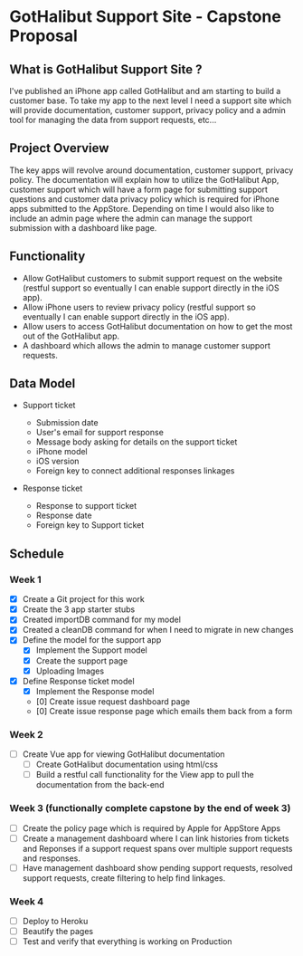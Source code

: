 # GotHalibut Support Site - Capstone Proposal

## What is GotHalibut Support Site ?
I've published an iPhone app called GotHalibut and am starting to build a customer base. To take my app to the next level I need a support site which will provide documentation, customer support, privacy policy and a admin tool for managing the data from support requests, etc... 

## Project Overview
The key apps will revolve around documentation, customer support, privacy policy. The documentation will explain how to utilize the GotHalibut App, customer support which will have a form page for submitting support questions and customer data privacy policy which is required for iPhone apps submitted to the AppStore. Depending on time I would also like to include an admin page where the admin can manage the support submission with a dashboard like page.

## Functionality
- Allow GotHalibut customers to submit support request on the website (restful support so eventually I can enable support directly in the iOS app).
- Allow iPhone users to review privacy policy (restful support so eventually I can enable support directly in the iOS app).
- Allow users to access GotHalibut documentation on how to get the most out of the GotHalibut app.
- A dashboard which allows the admin to manage customer support requests. 

## Data Model
- Support ticket
    - Submission date 
    - User's email for support response
    - Message body asking for details on the support ticket
    - iPhone model
    - iOS version
    - Foreign key to connect additional responses linkages

- Response ticket
    - Response to support ticket
    - Response date
    - Foreign key to Support ticket


## Schedule
### Week 1
- [X] Create a Git project for this work
- [X] Create the 3 app starter stubs
- [X] Created importDB command for my model
- [X] Created a cleanDB command for when I need to migrate in new changes
- [X] Define the model for the support app
    - [X] Implement the Support model 
    - [X] Create the support page
    - [X] Uploading Images
- [x] Define Response ticket model
    - [x] Implement the Response model 
    - [0] Create issue request dashboard page
    - [0] Create issue response page which emails them back from a form

### Week 2
- [ ] Create Vue app for viewing GotHalibut documentation
    - [ ] Create GotHalibut documentation using html/css
    - [ ] Build a restful call functionality for the View app to pull the documentation from the back-end

### Week 3 (functionally complete capstone by the end of week 3)
- [ ] Create the policy page which is required by Apple for AppStore Apps
- [ ] Create a management dashboard where I can link histories from tickets and Reponses if a support request spans over multiple support requests and responses.
- [ ] Have management dashboard show pending support requests, resolved support requests, create filtering to help find linkages.

### Week 4
- [ ] Deploy to Heroku 
- [ ] Beautify the pages
- [ ] Test and verify that everything is working on Production
